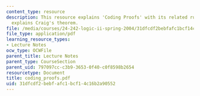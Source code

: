 ```yaml
---
content_type: resource
description: This resource explains 'Coding Proofs' with its related rules. It also
  explains Craig's theorem.
file: /media/courses/24-242-logic-ii-spring-2004/31dfcdf2bebfafc1bcf14c16b2a90552_coding_proofs.pdf
file_type: application/pdf
learning_resource_types:
- Lecture Notes
ocw_type: OCWFile
parent_title: Lecture Notes
parent_type: CourseSection
parent_uid: 797097cc-c3b9-3653-0f40-c0f8598b2654
resourcetype: Document
title: coding_proofs.pdf
uid: 31dfcdf2-bebf-afc1-bcf1-4c16b2a90552
---
```

